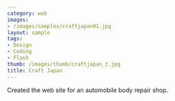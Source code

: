 ```yaml
---
category: web
images:
- /images/samples/craftjapan01.jpg
layout: sample
tags:
- Design
- Coding
- Flash
thumb: /images/thumb/craftjapan_t.jpg
title: Craft Japan
---
```

Created the web site for an automobile body repair shop.
